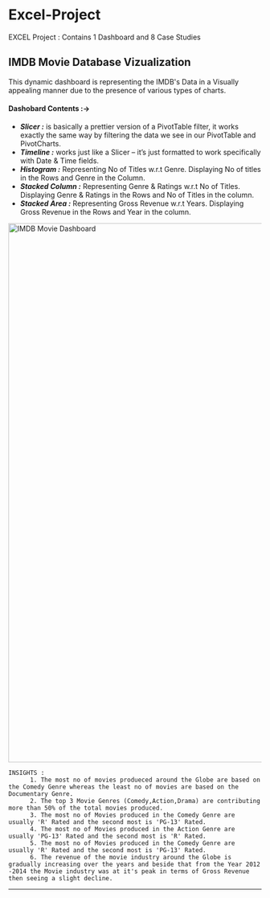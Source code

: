 # Excel-Project
EXCEL Project : Contains 1 Dashboard and 8 Case Studies

## IMDB Movie Database Vizualization
This dynamic dashboard is representing the IMDB's Data in a Visually appealing manner due to the presence of various types of charts.

#### Dashobard Contents :->
- ***Slicer :*** is basically a prettier version of a PivotTable filter, it works exactly the same way by filtering the data we see in our PivotTable and PivotCharts.
- ***Timeline :*** works just like a Slicer – it’s just formatted to work specifically with Date & Time fields.
- ***Histogram :*** Representing No of Titles w.r.t Genre. Displaying No of titles in the Rows and Genre in the Column. 
- ***Stacked Column :*** Representing Genre & Ratings w.r.t No of Titles. Displaying Genre & Ratings in the Rows and No of Titles in the column. 
- ***Stacked Area :*** Representing Gross Revenue w.r.t Years. Displaying Gross Revenue in the Rows and Year in the column. 

<img width="1073" alt="IMDB Movie Dashboard" src="https://user-images.githubusercontent.com/60319087/155356400-386c56f1-5fc5-4367-8b9e-787bad1c7bff.png">

```
INSIGHTS :
      1. The most no of movies produeced around the Globe are based on the Comedy Genre whereas the least no of movies are based on the Documentary Genre.
      2. The top 3 Movie Genres (Comedy,Action,Drama) are contributing more than 50% of the total movies produced.
      3. The most no of Movies produced in the Comedy Genre are usually 'R' Rated and the second most is 'PG-13' Rated.
      4. The most no of Movies produced in the Action Genre are usually 'PG-13' Rated and the second most is 'R' Rated.
      5. The most no of Movies produced in the Comedy Genre are usually 'R' Rated and the second most is 'PG-13' Rated.
      6. The revenue of the movie industry around the Globe is gradually increasing over the years and beside that from the Year 2012 -2014 the Movie industry was at it's peak in terms of Gross Revenue then seeing a slight decline.
 ```
 
 ___
